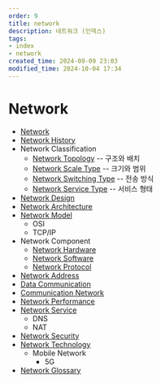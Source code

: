 ```yaml
---
order: 9
title: network
description: 네트워크 (인덱스)
tags:
- index
- network
created_time: 2024-09-09 23:03
modified_time: 2024-10-04 17:34
---
```


# Network

- [Network](./network.md)
- [Network History](./network-history.md)
- Network Classification
  - [Network Topology](./network-type-topology.md) -- 구조와 배치
  - [Network Scale Type](./network-type-scale.md)  -- 크기와 범위
  - [Network Switching Type](./network-type-switching.md) -- 전송 방식
  - [Network Service Type](./network-type-service.md) -- 서비스 형태
- [Network Design](./network-design.md)
- [Network Architecture](./network-architecture.md)
- [Network Model](./network-model.md)
  - OSI
  - TCP/IP
- Network Component 
  - [Network Hardware](./network-hardware/index.md) 
  - [Network Software](./network-software/index.md)
  - [Network Protocol](./network-protocol/index.md)
- [Network Address](./network-address.md)
- [Data Communication](./data-communication.md)
- [Communication Network](./communication-network.md)
- [Network Performance](./network-performance.md)
- [Network Service](./network-service/index.md)
  - DNS
  - NAT 
- [Network Security](./network-security/index.md)
- [Network Technology](./network-technology/index.md)
  - Mobile Network
    - 5G
- [Network Glossary](./network-glossary.md)